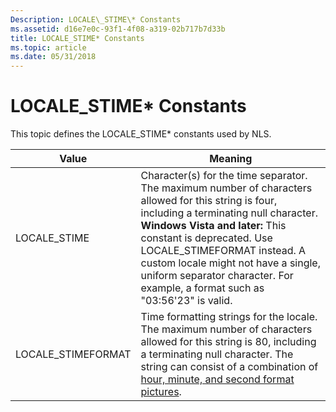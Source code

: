 ```yaml
---
Description: LOCALE\_STIME\* Constants
ms.assetid: d16e7e0c-93f1-4f08-a319-02b717b7d33b
title: LOCALE_STIME* Constants
ms.topic: article
ms.date: 05/31/2018
---
```


# LOCALE\_STIME\* Constants

This topic defines the LOCALE\_STIME\* constants used by NLS.



| Value               | Meaning                                                                                                                                                                                                                                                                                                                                                                                   |
|---------------------|-------------------------------------------------------------------------------------------------------------------------------------------------------------------------------------------------------------------------------------------------------------------------------------------------------------------------------------------------------------------------------------------|
| LOCALE\_STIME       | Character(s) for the time separator. The maximum number of characters allowed for this string is four, including a terminating null character. <br/> **Windows Vista and later:** This constant is deprecated. Use LOCALE\_STIMEFORMAT instead. A custom locale might not have a single, uniform separator character. For example, a format such as "03:56'23" is valid.<br/> |
| LOCALE\_STIMEFORMAT | Time formatting strings for the locale. The maximum number of characters allowed for this string is 80, including a terminating null character. The string can consist of a combination of [hour, minute, and second format pictures](hour--minute--and-second-format-pictures.md).                                                                                                      |



 

 

 




